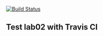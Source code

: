 [![Build Status](https://travis-ci.org/unremedy/lab06.svg?branch=main)](https://travis-ci.org/unremedy/lab06)
## Test lab02 with Travis CI
